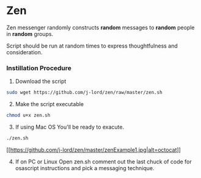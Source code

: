 # Zen
Zen messenger randomly constructs **random** messages to **random** people in **random** groups. 

Script should be run at random times to express thoughtfulness and consideration. 

### Instillation Procedure 

1. Download the script
```bash 
sudo wget https://github.com/j-lord/zen/raw/master/zen.sh
````
2. Make the script executable
```bash 
chmod u+x zen.sh
```
3. If using Mac OS
You'll be ready to exacute.
```bash 
./zen.sh
```
[[https://github.com/j-lord/zen/master/zenExample1.jpg|alt=octocat]]


4. If on PC or Linux
Open zen.sh comment out the last chuck of code for osascript instructions and pick a messaging technique. 
